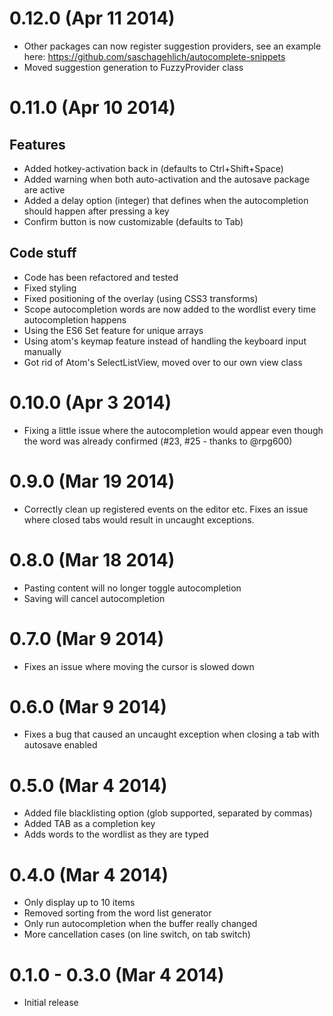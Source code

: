 0.12.0 (Apr 11 2014)
====================

* Other packages can now register suggestion providers, see an example here: https://github.com/saschagehlich/autocomplete-snippets
* Moved suggestion generation to FuzzyProvider class

0.11.0 (Apr 10 2014)
====================

Features
--------

* Added hotkey-activation back in (defaults to Ctrl+Shift+Space)
* Added warning when both auto-activation and the autosave package are active
* Added a delay option (integer) that defines when the autocompletion should happen after pressing a key
* Confirm button is now customizable (defaults to Tab)

Code stuff
----------

* Code has been refactored and tested
* Fixed styling
* Fixed positioning of the overlay (using CSS3 transforms)
* Scope autocompletion words are now added to the wordlist every time autocompletion happens
* Using the ES6 Set feature for unique arrays
* Using atom's keymap feature instead of handling the keyboard input manually
* Got rid of Atom's SelectListView, moved over to our own view class

0.10.0 (Apr 3 2014)
===================

* Fixing a little issue where the autocompletion would appear even though the word was already confirmed (#23, #25 - thanks to @rpg600)

0.9.0 (Mar 19 2014)
===================
* Correctly clean up registered events on the editor etc. Fixes an issue where closed tabs would result in uncaught exceptions.

0.8.0 (Mar 18 2014)
===================

* Pasting content will no longer toggle autocompletion
* Saving will cancel autocompletion

0.7.0 (Mar 9 2014)
==================

* Fixes an issue where moving the cursor is slowed down

0.6.0 (Mar 9 2014)
==================

* Fixes a bug that caused an uncaught exception when closing a tab with autosave enabled

0.5.0 (Mar 4 2014)
==================

* Added file blacklisting option (glob supported, separated by commas)
* Added TAB as a completion key
* Adds words to the wordlist as they are typed

0.4.0 (Mar 4 2014)
==================

* Only display up to 10 items
* Removed sorting from the word list generator
* Only run autocompletion when the buffer really changed
* More cancellation cases (on line switch, on tab switch)

0.1.0 - 0.3.0 (Mar 4 2014)
==========================

* Initial release
